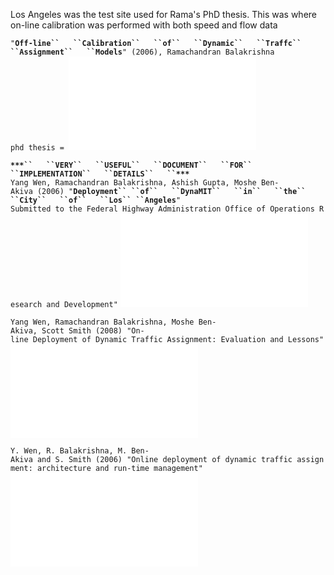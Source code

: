 Los Angeles was the test site used for Rama's PhD thesis. This was where
on-line calibration was performed with both speed and flow data

`"`**`Off-line``   ``Calibration``   ``of``   ``Dynamic``   ``Traffc``
 ``Assignment``   ``Models`**`" (2006), Ramachandran Balakrishna`
`phd thesis = `![<File:PhD>`   ``Thesis``   ``of``   ``Ramachandran``
 ``-``   ``Off-line``   ``Calibration``   ``of``   ``Dynamic``
 ``Traffic``   ``Assignment``
 ``Models.pdf`](PhD_Thesis_of_Ramachandran_-_Off-line_Calibration_of_Dynamic_Traffic_Assignment_Models.pdf
"File:PhD Thesis of Ramachandran - Off-line Calibration of Dynamic Traffic Assignment Models.pdf")

**`***``   ``VERY``   ``USEFUL``   ``DOCUMENT``   ``FOR``
 ``IMPLEMENTATION``   ``DETAILS``   ``***`**
`Yang Wen, Ramachandran Balakrishna, Ashish Gupta, Moshe Ben-Akiva (2006) "`**`Deployment``
 ``of``   ``DynaMIT``   ``in``   ``the``   ``City``   ``of``   ``Los``
 ``Angeles`**`"`
`Submitted to the Federal Highway Administration Office of Operations Research and Development"`
![<File:LA_Final_Report.pdf>](LA_Final_Report.pdf
"File:LA_Final_Report.pdf")

`Yang Wen, Ramachandran Balakrishna, Moshe Ben-Akiva, Scott Smith (2008) "On-line Deployment of Dynamic Traffic Assignment: Evaluation and Lessons"`
![<File:08-2955.pdf>](08-2955.pdf "File:08-2955.pdf")

`Y. Wen, R. Balakrishna, M. Ben-Akiva and S. Smith (2006) "Online deployment of dynamic traffic assignment: architecture and run-time management"`
![<File:WenYBalaBenASmit06.pdf>](WenYBalaBenASmit06.pdf
"File:WenYBalaBenASmit06.pdf")